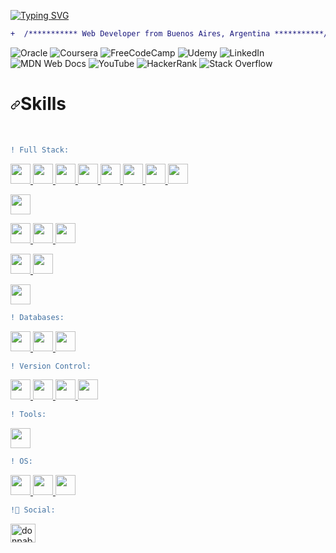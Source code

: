 
[![Typing SVG](https://readme-typing-svg.herokuapp.com?size=21&width=500&height=35&lines=Hello+world!!!+%F0%9F%92%BB+I'm+Jesus+Arias+(Jebus))](https://git.io/typing-svg)
<!--
```diff 
- text in red 
+ text in green 
! text in orange 
# text in gray
_ tesxt in blue
@@ text in purple (and bold)@@ 
```
-->

```diff   
+  /*********** Web Developer from Buenos Aires, Argentina ***********/  +

```
![Oracle](https://img.shields.io/badge/Oracle-F80000?style=for-the-badge&logo=oracle&logoColor=white)
![Coursera](https://img.shields.io/badge/Coursera-%230056D2.svg?style=for-the-badge&logo=Coursera&logoColor=white)
![FreeCodeCamp](https://img.shields.io/badge/Freecodecamp-%23123.svg?&style=for-the-badge&logo=freecodecamp&logoColor=green)
![Udemy](https://img.shields.io/badge/Udemy-A435F0?style=for-the-badge&logo=Udemy&logoColor=white)
![LinkedIn](https://img.shields.io/badge/linkedin-%230077B5.svg?style=for-the-badge&logo=linkedin&logoColor=white)
![MDN Web Docs](https://img.shields.io/badge/MDN_Web_Docs-black?style=for-the-badge&logo=mdnwebdocs&logoColor=white)
![YouTube](https://img.shields.io/badge/YouTube-%23FF0000.svg?style=for-the-badge&logo=YouTube&logoColor=white)
![HackerRank](https://img.shields.io/badge/-Hackerrank-2EC866?style=for-the-badge&logo=HackerRank&logoColor=white)
![Stack Overflow](https://img.shields.io/badge/-Stackoverflow-FE7A16?style=for-the-badge&logo=stack-overflow&logoColor=white)

<!--
https://github.com/Ileriayo/markdown-badges
[![](https://img.shields.io/badge/github-blue?style=for-the-badge)](https://github.com/hamzamohdzubair/redant) 
[![](https://img.shields.io/badge/book-blueviolet?style=for-the-badge)](https://hamzamohdzubair.github.io/redant/) 
[![](https://img.shields.io/badge/API-yellow?style=for-the-badge)](https://docs.rs/crate/redant/latest) 
[![](https://img.shields.io/badge/Crates.io-orange?style=for-the-badge)](https://crates.io/crates/redant) 
[![](https://img.shields.io/badge/Lib.rs-lightgrey?style=for-the-badge)](https://lib.rs/crates/redant)
-->

<!--
**Jebusx33/Jebusx33** is a ✨ _special_ ✨ repository because its `README.md` (this file) appears on your GitHub profile.

Here are some ideas to get you started:

- 🔭 I’m currently working on ...
- 🌱 I’m currently learning ...
- 👯 I’m looking to collaborate on ...
- 🤔 I’m looking for help with ...
- 💬 Ask me about ...
- 📫 How to reach me: ...
- 😄 Pronouns: ...
- ⚡ Fun fact: ...
-->

<!--Languages and Tools 🔨-->
<h1 dir="auto"><a id="user-content-skills--skills---mad-skills" class="anchor" aria-hidden="true" href="#skills--skills---mad-skills"><svg class="octicon octicon-link" viewBox="0 0 16 16" version="1.1" width="16" height="16" aria-hidden="true"><path fill-rule="evenodd" d="M7.775 3.275a.75.75 0 001.06 1.06l1.25-1.25a2 2 0 112.83 2.83l-2.5 2.5a2 2 0 01-2.83 0 .75.75 0 00-1.06 1.06 3.5 3.5 0 004.95 0l2.5-2.5a3.5 3.5 0 00-4.95-4.95l-1.25 1.25zm-4.69 9.64a2 2 0 010-2.83l2.5-2.5a2 2 0 012.83 0 .75.75 0 001.06-1.06 3.5 3.5 0 00-4.95 0l-2.5 2.5a3.5 3.5 0 004.95 4.95l1.25-1.25a.75.75 0 00-1.06-1.06l-1.25 1.25a2 2 0 01-2.83 0z"></path></svg></a>Skills</h1>
<br>



```diff   
! Full Stack: 
```
<p dir="auto">
  <!--html5-->
  <a href="https://github.com/Jebusx33?tab=repositories&amp;q=&amp;type=&amp;language=html&amp;sort="> <img width="32" src="https://raw.githubusercontent.com/rahulbanerjee26/githubAboutMeGenerator/main/icons/html.svg" style="max-width: 100%;"> </a>
<!--css-->
<a href="https://github.com/Jebusx33?tab=repositories&amp;q=&amp;type=&amp;language=css&amp;sort="> <img width="32" src="https://raw.githubusercontent.com/rahulbanerjee26/githubAboutMeGenerator/main/icons/css.svg" style="max-width: 100%;"> </a>
<!--Bootstrap-->
<a href="https://github.com/Jebusx33?tab=repositories&amp;q=&amp;type=&amp;language=bootstrap&amp;sort="> <img width="32" src="https://raw.githubusercontent.com/rahulbanerjee26/githubAboutMeGenerator/main/icons/bootstrap.svg" style="max-width: 100%;"> </a>
 <!--Tailwind-->
<a href="https://github.com/Jebusx33?tab=repositories&amp;q=&amp;type=&amp;language=tailwind&amp;sort="> <img width="32" src="https://raw.githubusercontent.com/rahulbanerjee26/githubAboutMeGenerator/main/icons/tailwind.svg" style="max-width: 100%;"> </a>
<!--Sass-->
  <a href="https://github.com/Jebusx33?tab=repositories&amp;q=&amp;type=&amp;language=sass&amp;sort="> <img width="32" src="https://raw.githubusercontent.com/rahulbanerjee26/githubAboutMeGenerator/main/icons/sass.svg" style="max-width: 100%;"> </a>
<!---->
  <!---->
  <!---->
 <!--JS--> 
<a href="https://github.com/Jebusx33?tab=repositories&amp;q=&amp;type=&amp;language=javascript&amp;sort="> <img width="32" src="https://raw.githubusercontent.com/rahulbanerjee26/githubAboutMeGenerator/main/icons/javascript.svg" style="max-width: 100%;"> </a>
 <a href="https://github.com/Jebusx33?tab=repositories&amp;q=&amp;type=&amp;language=javascript&amp;sort="> <img width="32" src="https://cdn.worldvectorlogo.com/logos/json.svg" style="max-width: 100%;"> </a>
   <a href="https://github.com/Jebusx33?tab=repositories&amp;q=&amp;type=&amp;language=javascript&amp;sort="> <img width="32" src="https://cdn.worldvectorlogo.com/logos/jquery-4.svg" style="max-width: 100%;"> </a>

  <!--Vue--> 
<!--
  <a href="https://github.com/Jebusx33?tab=repositories&amp;q=&amp;type=&amp;language=vuejs&amp;sort="> <img width="32" src="https://raw.githubusercontent.com/rahulbanerjee26/githubAboutMeGenerator/main/icons/vuejs.svg" style="max-width: 100%;"> </a>
<a href="https://github.com/Jebusx33?tab=repositories&amp;q=&amp;type=&amp;language=vuepress&amp;sort="> <img width="32" src="https://raw.githubusercontent.com/rahulbanerjee26/githubAboutMeGenerator/main/icons/vuepress.svg" style="max-width: 100%;"> </a>
<a href="https://github.com/Jebusx33?tab=repositories&amp;q=&amp;type=&amp;language=vuetify&amp;sort="> <img width="32" src="https://raw.githubusercontent.com/rahulbanerjee26/githubAboutMeGenerator/main/icons/vuetify.svg" style="max-width: 100%;"> </a>
-->
  
 <a href="https://github.com/Jebusx33?tab=repositories&amp;q=&amp;type=&amp;language=typescript&amp;sort="> <img width="32" src="https://raw.githubusercontent.com/rahulbanerjee26/githubAboutMeGenerator/main/icons/typescript.svg" style="max-width: 100%;"> </a>

  <!--Node-->
 <a href="https://github.com/Jebusx33?tab=repositories&amp;q=&amp;type=&amp;language=nodejs&amp;sort="> <img width="32" src="https://raw.githubusercontent.com/rahulbanerjee26/githubAboutMeGenerator/main/icons/nodejs.svg" style="max-width: 100%;"> </a>
  <a href="https://github.com/Jebusx33?tab=repositories&amp;q=&amp;type=&amp;language=nodejs&amp;sort="> <img width="32" src="https://cdn.worldvectorlogo.com/logos/npm.svg" style="max-width: 100%;"> </a>
<a href="https://github.com/Jebusx33?tab=repositories&amp;q=&amp;type=&amp;language=express&amp;sort="> <img width="32" src="https://raw.githubusercontent.com/rahulbanerjee26/githubAboutMeGenerator/main/icons/express.svg" style="max-width: 100%;"> </a>
 
 <a href="https://github.com/Jebusx33?tab=repositories&amp;q=&amp;type=&amp;language=gulp&amp;sort="> <img width="32" src="https://raw.githubusercontent.com/rahulbanerjee26/githubAboutMeGenerator/main/icons/gulp.svg" style="max-width: 100%;"> </a>
 <a href="https://github.com/Jebusx33?tab=repositories&amp;q=&amp;type=&amp;language=gulp&amp;sort="> <img width="32" src="https://cdn.worldvectorlogo.com/logos/grunt-1.svg" style="max-width: 100%;"> </a>
 
<!--Java-->
  <a href="https://github.com/Jebusx33?tab=repositories&amp;q=&amp;type=&amp;language=javascript&amp;sort="> <img width="32" src="https://raw.githubusercontent.com/rahulbanerjee26/githubAboutMeGenerator/main/icons/java.svg" style="max-width: 100%;"> </a>
  <!--
   <a href="https://github.com/Jebusx33?tab=repositories&amp;q=&amp;type=&amp;language=javascript&amp;sort="> <img width="32" src="https://camo.githubusercontent.com/72fe3f98e0a6af5e97d7597e691c35235cae4cd9de7551ff72468dd6e71cfcc6/68747470733a2f2f6d69726f2e6d656469756d2e636f6d2f6d61782f313230302f312a71526d556533654339726878385774714e41546c61672e706e67" style="max-width: 100%;"> </a>
<a href="https://github.com/Jebusx33?tab=repositories&amp;q=&amp;type=&amp;language=javascript&amp;sort="> <img width="32" src="https://cdn.worldvectorlogo.com/logos/hibernate.svg" style="max-width: 100%;"> </a>
 <a href="https://github.com/Jebusx33?tab=repositories&amp;q=&amp;type=&amp;language=spring&amp;sort="> <img width="32" src="https://raw.githubusercontent.com/rahulbanerjee26/githubAboutMeGenerator/main/icons/spring.svg" style="max-width: 100%;"> </a>
-->
  <!----> 
  <!---->

</p>

```diff   
! Databases: 
```
<!--
 <p dir="auto">
 <a href="https://github.com/Jebusx33?tab=repositories&amp;q=&amp;type=&amp;language=oracle&amp;sort="> <img width="32" src="https://raw.githubusercontent.com/rahulbanerjee26/githubAboutMeGenerator/main/icons/oracle.svg" style="max-width: 100%;"> </a>
-->
<a href="https://github.com/Jebusx33?tab=repositories&amp;q=&amp;type=&amp;language=mysql&amp;sort="> <img width="32" src="https://raw.githubusercontent.com/rahulbanerjee26/githubAboutMeGenerator/main/icons/mysql.svg" style="max-width: 100%;"> </a>
 <a href="https://github.com/Jebusx33?tab=repositories&amp;q=&amp;type=&amp;language=mariadb&amp;sort="> <img width="32" src="https://raw.githubusercontent.com/rahulbanerjee26/githubAboutMeGenerator/main/icons/mariadb.svg" style="max-width: 100%;"> </a>
<a href="https://github.com/Jebusx33?tab=repositories&amp;q=&amp;type=&amp;language=mongodb&amp;sort="> <img width="32" src="https://raw.githubusercontent.com/rahulbanerjee26/githubAboutMeGenerator/main/icons/mongodb.svg" style="max-width: 100%;"> </a>
 <!--
<a href="https://github.com/Jebusx33?tab=repositories&amp;q=&amp;type=&amp;language=sqlite&amp;sort="> <img width="32" src="https://raw.githubusercontent.com/rahulbanerjee26/githubAboutMeGenerator/main/icons/sqlite.svg" style="max-width: 100%;"> </a>
-->

 </p>
 
 ```diff
! Version Control:
```
 
 <p dir="auto">
  <a href="https://github.com/Jebusx33?tab=repositories&amp;q=&amp;type=&amp;language=javascript&amp;sort="> <img width="32" src="https://raw.githubusercontent.com/rahulbanerjee26/githubAboutMeGenerator/main/icons/git.svg" style="max-width: 100%;"> </a>
    <a href="https://github.com/Jebusx33?tab=repositories&amp;q=&amp;type=&amp;language=javascript&amp;sort="> <img width="32" src="https://raw.githubusercontent.com/rahulbanerjee26/githubAboutMeGenerator/main/icons/github.svg" style="max-width: 100%;"> </a>
      <a href="https://github.com/Jebusx33?tab=repositories&amp;q=&amp;type=&amp;language=javascript&amp;sort="> <img width="32" src="https://upload.vectorlogo.zone/logos/bitbucket/images/11915f2e-3287-46b6-a81d-0daad8160e11.svg" style="max-width: 100%;"> </a>
   <a href="https://github.com/Jebusx33?tab=repositories&amp;q=&amp;type=&amp;language=javascript&amp;sort="> <img width="32" src="https://cdn.worldvectorlogo.com/logos/gitlab.svg" style="max-width: 100%;"> </a>
    
  </p>

```diff   
! Tools: 
```
  <!---->
   <p dir="auto">
 <a href="https://github.com/Jebusx33?tab=repositories&amp;q=&amp;type=&amp;language=typescript&amp;sort="> <img width="32" src="https://raw.githubusercontent.com/rahulbanerjee26/githubAboutMeGenerator/main/icons/postman.svg" style="max-width: 100%;"> </a>
<!--  
<a href="https://github.com/Jebusx33?tab=repositories&amp;q=&amp;type=&amp;language=jenkins&amp;sort="> <img width="32" src="https://raw.githubusercontent.com/rahulbanerjee26/githubAboutMeGenerator/main/icons/jenkins.svg" style="max-width: 100%;"> </a>
--> 
</p>
 
```diff
! OS: 
```

  <p dir="auto">
   <a href="https://github.com/Jebusx33?tab=repositories&amp;q=&amp;type=&amp;language=javascript&amp;sort="> <img width="32" src="https://raw.githubusercontent.com/rahulbanerjee26/githubAboutMeGenerator/main/icons/linux.svg" style="max-width: 100%;"> </a>
    <a href="https://github.com/Jebusx33?tab=repositories&amp;q=&amp;type=&amp;language=javascript&amp;sort="> <img width="32" src="https://images-wixmp-ed30a86b8c4ca887773594c2.wixmp.com/f/55c3a9e9-8dd3-4d30-90b0-73d556107bec/denw3j5-fa53dc84-9eaf-43d8-8b2e-e772f380aaa7.png?token=eyJ0eXAiOiJKV1QiLCJhbGciOiJIUzI1NiJ9.eyJzdWIiOiJ1cm46YXBwOjdlMGQxODg5ODIyNjQzNzNhNWYwZDQxNWVhMGQyNmUwIiwiaXNzIjoidXJuOmFwcDo3ZTBkMTg4OTgyMjY0MzczYTVmMGQ0MTVlYTBkMjZlMCIsIm9iaiI6W1t7InBhdGgiOiJcL2ZcLzU1YzNhOWU5LThkZDMtNGQzMC05MGIwLTczZDU1NjEwN2JlY1wvZGVudzNqNS1mYTUzZGM4NC05ZWFmLTQzZDgtOGIyZS1lNzcyZjM4MGFhYTcucG5nIn1dXSwiYXVkIjpbInVybjpzZXJ2aWNlOmZpbGUuZG93bmxvYWQiXX0.3nFmJuG2MNy-uqOaXxcs1hDxO81JhDTQNc_iQCLifuM" style="max-width: 100%;"> </a>
   <a href="https://github.com/donPabloNow?tab=repositories&amp;q=&amp;type=&amp;language=swift&amp;sort="> <img width="32" src="https://upload.wikimedia.org/wikipedia/commons/thumb/1/1b/Apple_logo_grey.svg/505px-Apple_logo_grey.svg.png?20201228132548" style="max-width: 100%;"> </a>

 
  </p>

```diff
!💬 Social:
```
<p dir="auto">
<a href="https://www.linkedin.com/in/jesusgabrielarias" rel="nofollow"><img align="center" src="https://raw.githubusercontent.com/rahuldkjain/github-profile-readme-generator/master/src/images/icons/Social/linked-in-alt.svg" title="donpablonow" alt="donpablonow" height="30" width="40" style="max-width: 100%;"></a>
</p> 
<!--
<a target="_blank" rel="noopener noreferrer" href="https://camo.githubusercontent.com/eae925ecb92dd5eba20686273edaa2433c1c9b4adedf53af833a26d083893f68/68747470733a2f2f75732d63656e7472616c312d70726f67726573732d6d61726b646f776e2e636c6f756466756e6374696f6e732e6e65742f70726f67726573732f313030"><img src="https://camo.githubusercontent.com/eae925ecb92dd5eba20686273edaa2433c1c9b4adedf53af833a26d083893f68/68747470733a2f2f75732d63656e7472616c312d70726f67726573732d6d61726b646f776e2e636c6f756466756e6374696f6e732e6e65742f70726f67726573732f313030" alt="" data-canonical-src="https://us-central1-progress-markdown.cloudfunctions.net/progress/100" style="max-width: 100%;"></a>
-->
